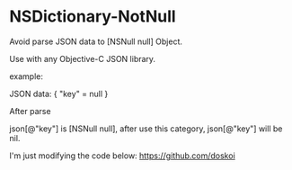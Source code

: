 # NSDictionary-NotNull

Avoid parse JSON data to [NSNull null] Object.

Use with any Objective-C JSON library.

example:

JSON data: { "key" = null }

After parse

json[@"key"] is [NSNull null], after use this category, json[@"key"] will be nil.

I'm just modifying the code below:
https://github.com/doskoi

